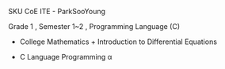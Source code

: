 
SKU CoE ITE - ParkSooYoung

Grade 1 , Semester 1~2 , Programming Language (C)

- College Mathematics + Introduction to Differential Equations

- C Language Programming α
